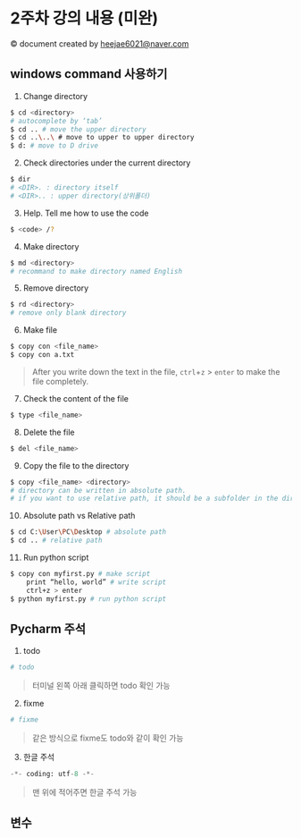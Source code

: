 # 2주차 강의 내용 (미완)
&copy; document created by heejae6021@naver.com

## windows command 사용하기

1. Change directory
```bash
$ cd <directory>
# autocomplete by ‘tab’
$ cd .. # move the upper directory
$ cd ..\..\ # move to upper to upper directory
$ d: # move to D drive
```
2. Check directories under the current directory
```bash
$ dir
# <DIR>. : directory itself
# <DIR>.. : upper directory(상위폴더)
```
3. Help. Tell me how to use the code
```bash
$ <code> /?
```
4. Make directory
```bash
$ md <directory>
# recommand to make directory named English
```
5. Remove directory
```bash
$ rd <directory>
# remove only blank directory
```
6. Make file
```bash
$ copy con <file_name>
$ copy con a.txt
```
> After you write down the text in the file, `ctrl`+`z` > `enter`  to make the file completely.  
7. Check the content of the file
```bash
$ type <file_name>
```
8. Delete the file 
```bash
$ del <file_name>
```
9. Copy the file to the directory
```bash
$ copy <file_name> <directory>
# directory can be written in absolute path. 
# if you want to use relative path, it should be a subfolder in the directory of the file.
``` 
10. Absolute path vs Relative path
```bash
$ cd C:\User\PC\Desktop # absolute path
$ cd .. # relative path
```
11. Run python script
```bash
$ copy con myfirst.py # make script
	print “hello, world” # write script
	ctrl+z > enter
$ python myfirst.py # run python script
```
## Pycharm 주석

1. todo
```python
# todo
```
> 터미널 왼쪽 아래 클릭하면 todo 확인 가능
2. fixme
```python
# fixme
```
> 같은 방식으로 fixme도 todo와 같이 확인 가능
3. 한글 주석
```python
-*- coding: utf-8 -*-
```
> 맨 위에 적어주면 한글 주석 가능

## 변수
